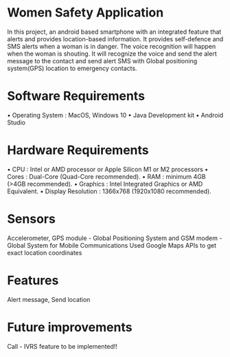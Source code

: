 # Women Safety Application
In this project, an android based smartphone with an integrated feature that alerts and provides location-based information. It provides self-defence and SMS alerts when a woman is in danger. The voice recognition will happen when the woman is shouting. It will recognize the voice and send the alert message to the contact and send alert SMS with Global positioning system(GPS) location to emergency contacts.

# Software Requirements
• Operating System : MacOS, Windows 10
• Java Development kit
• Android Studio

# Hardware Requirements
• CPU : Intel or AMD processor or Apple Silicon M1 or M2 processors
• Cores : Dual-Core (Quad-Core recommended).
• RAM : minimum 4GB (>4GB recommended).
• Graphics : Intel Integrated Graphics or AMD Equivalent.
• Display Resolution : 1366x768 (1920x1080 recommended).

# Sensors
Accelerometer, GPS module - Global Positioning System and GSM modem - Global System for Mobile Communications
Used Google Maps APIs to get exact location coordinates

# Features
Alert message, Send location

# Future improvements
Call - IVRS feature to be implemented!!
